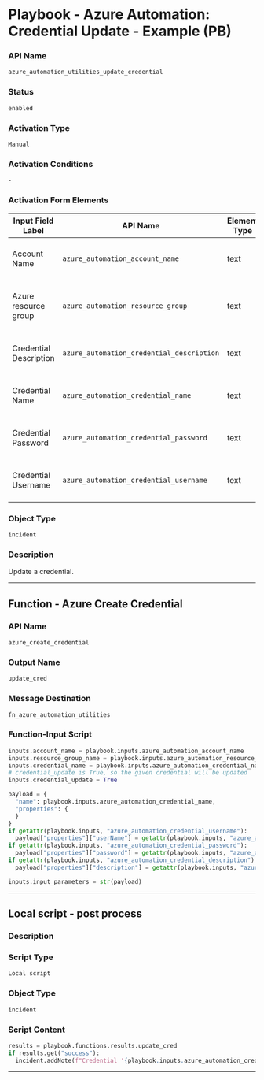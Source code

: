 <!--
    DO NOT MANUALLY EDIT THIS FILE
    THIS FILE IS AUTOMATICALLY GENERATED WITH resilient-sdk codegen
    Generated with resilient-sdk v50.1.262
-->

# Playbook - Azure Automation: Credential Update - Example (PB)

### API Name
`azure_automation_utilities_update_credential`

### Status
`enabled`

### Activation Type
`Manual`

### Activation Conditions
`-`

### Activation Form Elements
| Input Field Label | API Name | Element Type | Tooltip | Requirement |
| ----------------- | -------- | ------------ | ------- | ----------- |
| Account Name | `azure_automation_account_name` | text | Azure automation account name | Always |
| Azure resource group | `azure_automation_resource_group` | text | The Azure resource group this account is in | Always |
| Credential Description | `azure_automation_credential_description` | text | Azure automation credential description. | Optional |
| Credential Name | `azure_automation_credential_name` | text | Azure automation credential name | Always |
| Credential Password | `azure_automation_credential_password` | text | Azure automation credential password | Optional |
| Credential Username | `azure_automation_credential_username` | text | Azure automation credential username | Optional |

### Object Type
`incident`

### Description
Update a credential.


---
## Function - Azure Create Credential

### API Name
`azure_create_credential`

### Output Name
`update_cred`

### Message Destination
`fn_azure_automation_utilities`

### Function-Input Script
```python
inputs.account_name = playbook.inputs.azure_automation_account_name
inputs.resource_group_name = playbook.inputs.azure_automation_resource_group
inputs.credential_name = playbook.inputs.azure_automation_credential_name
# credential_update is True, so the given credential will be updated
inputs.credential_update = True

payload = {
  "name": playbook.inputs.azure_automation_credential_name,
  "properties": {
  }
}
if getattr(playbook.inputs, "azure_automation_credential_username"):
  payload["properties"]["userName"] = getattr(playbook.inputs, "azure_automation_credential_username")
if getattr(playbook.inputs, "azure_automation_credential_password"):
  payload["properties"]["password"] = getattr(playbook.inputs, "azure_automation_credential_password")
if getattr(playbook.inputs, "azure_automation_credential_description"):
  payload["properties"]["description"] = getattr(playbook.inputs, "azure_automation_credential_description")

inputs.input_parameters = str(payload)
```

---

## Local script - post process

### Description


### Script Type
`Local script`

### Object Type
`incident`

### Script Content
```python
results = playbook.functions.results.update_cred
if results.get("success"):
  incident.addNote(f"Credential '{playbook.inputs.azure_automation_credential_name}' was updated successfully.")
```

---


